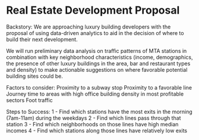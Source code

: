 # Real Estate Development Proposal

Backstory: We are approaching luxury building developers with the proposal of using data-driven analytics to aid in the decision of where to build their next development. 

We will run preliminary data analysis on traffic patterns of MTA stations in combination with key neighborhood characteristics (income, demographics, the presence of other luxury buildings in the area, bar and restaurant types and density) to make actionable suggestions on where favorable potential building sites could be. 

Factors to consider: 
Proximity to a subway stop
Proximity to a favorable line 
Journey time to areas with high office building density in most profitable sectors
Foot traffic

Steps to Success: 
1 - Find which stations have the most exits in the morning (7am-11am) during the weekdays
2 - Find which lines pass through that station
3 - Find which neighborhoods on those lines have high median incomes
4 - Find which stations along those lines have relatively low exits
